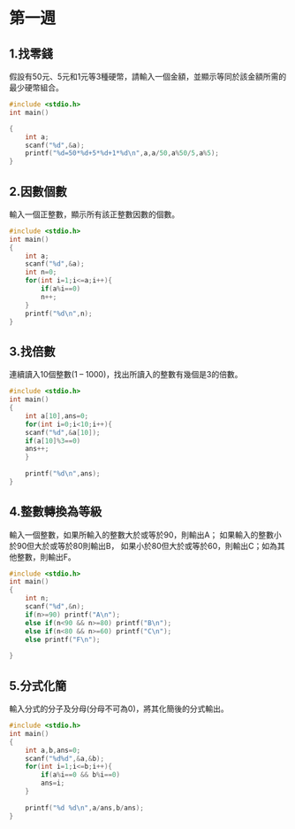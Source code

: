 # 第一週

## 1.找零錢

假設有50元、5元和1元等3種硬幣，請輸入一個金額，並顯示等同於該金額所需的最少硬幣組合。
```c
#include <stdio.h>
int main()

{
	int a;
	scanf("%d",&a);
	printf("%d=50*%d+5*%d+1*%d\n",a,a/50,a%50/5,a%5);
}

```

## 2.因數個數
輸入一個正整數，顯示所有該正整數因數的個數。
```c
#include <stdio.h>
int main()
{
	int a;
	scanf("%d",&a);
	int n=0;
	for(int i=1;i<=a;i++){
		if(a%i==0)
		n++;	
	}
	printf("%d\n",n);
}
```

## 3.找倍數
連續讀入10個整數(1 – 1000)，找出所讀入的整數有幾個是3的倍數。
```c
#include <stdio.h>
int main()
{
	int a[10],ans=0;
	for(int i=0;i<10;i++){
	scanf("%d",&a[10]);
	if(a[10]%3==0)
	ans++;
	}
	
	printf("%d\n",ans);
}
```

## 4.整數轉換為等級
輸入一個整數，如果所輸入的整數大於或等於90，則輸出A；
如果輸入的整數小於90但大於或等於80則輸出B，
如果小於80但大於或等於60，則輸出C；如為其他整數，則輸出F。

```c
#include <stdio.h>
int main()
{
	int n;
	scanf("%d",&n);
	if(n>=90) printf("A\n");
	else if(n<90 && n>=80) printf("B\n");
	else if(n<80 && n>=60) printf("C\n");
	else printf("F\n");
	
}
```

## 5.分式化簡
輸入分式的分子及分母(分母不可為0)，將其化簡後的分式輸出。
```c
#include <stdio.h>
int main()
{
	int a,b,ans=0;
	scanf("%d%d",&a,&b);
	for(int i=1;i<=b;i++){
		if(a%i==0 && b%i==0)
		ans=i;
	}
	
	printf("%d %d\n",a/ans,b/ans);
}
```

